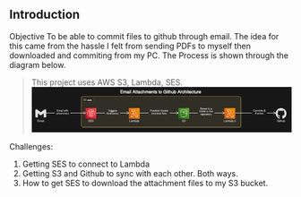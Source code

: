 ## Introduction

Objective
To be able to commit files to github through email. The idea for this came from the hassle I felt from sending PDFs to myself then downloaded and commiting from my PC.
The Process is shown through the diagram below.

> This project uses AWS S3, Lambda, SES.
> ![Diagram01](Diagram01.png)

Challenges:

1. Getting SES to connect to Lambda
2. Getting S3 and Github to sync with each other. Both ways.
3. How to get SES to download the attachment files to my S3 bucket.
